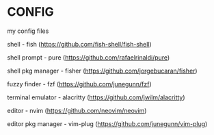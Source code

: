 CONFIG
=

my config files

shell - fish (https://github.com/fish-shell/fish-shell)

shell prompt - pure (https://github.com/rafaelrinaldi/pure)

shell pkg manager - fisher (https://github.com/jorgebucaran/fisher)

fuzzy finder - fzf (https://github.com/junegunn/fzf)

terminal emulator - alacritty (https://github.com/jwilm/alacritty)

editor - nvim (https://github.com/neovim/neovim)

editor pkg manager - vim-plug (https://github.com/junegunn/vim-plug)

